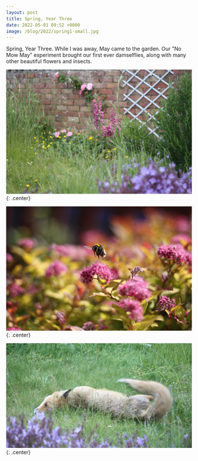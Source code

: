 ```yaml
---
layout: post
title: Spring, Year Three
date: 2022-05-01 09:52 +0000
image: /blog/2022/spring1-small.jpg
---
```


Spring, Year Three. While I was away, May came to the garden. Our "No Mow May" experiment brought our first ever damselflies, along with many other beautiful flowers and insects.

![An unmown lawn](/blog/2022/spring1.jpg){: .center}

![A bee on a flower](/blog/2022/spring2.jpg){: .center}

![A fox rolling on the grass](/blog/2022/spring3.jpg){: .center}